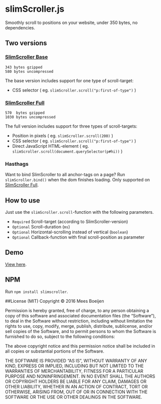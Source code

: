 # slimScroller.js
Smoothly scroll to positions on your website, under 350 bytes, no dependencies.

## Two versions
### [SlimScroller Base](https://github.com/ameesme/SlimScroller.js/blob/master/dist/slimScroller.min.js)
    343 bytes gzipped
    580 bytes uncompressed

The base version includes support for one type of scroll-target:
- CSS selector ( eg. `slimScroller.scroll("p:first-of-type")` )

### [SlimScroller Full](https://github.com/ameesme/SlimScroller.js/blob/master/dist/slimScroller.full.min.js)
    570  bytes gzipped
    1030 bytes uncompressed
The full version includes support for three types of scroll-targets:
- Position in pixels ( eg. `slimScroller.scroll(200)` )
- CSS selector ( eg. `slimScroller.scroll("p:first-of-type")` )
- Direct JavaScript HTML-element ( eg. `slimScroller.scroll(document.querySelector(p#hi))` )

### Hasthags
Want to bind SlimScroller to all anchor-tags on a page? Run `slimScroller.bind()` when the dom finishes loading. Only supported on [SlimScroller Full](https://github.com/ameesme/SlimScroller.js/blob/master/dist/slimScroller.full.min.js).

## How to use
Just use the `slimScroller.scroll`-function with the following parameters.
- `Required` Scroll-target (according to SlimScroller-version)
- `Optional` Scroll-duration (`ms`)
- `Optional` Horizontal-scrolling instead of vertical (`boolean`)
- `Optional` Callback-function with final scroll-position as parameter

## Demo
[View here](https://amees.me/files/public/SlimScroller.js/demo.html).

## NPM
Run `npm install slimscroller`.

##License (MIT)
Copyright © 2016 Mees Boeijen

Permission is hereby granted, free of charge, to any person obtaining a copy of this software and associated documentation files (the “Software”), to deal in the Software without restriction, including without limitation the rights to use, copy, modify, merge, publish, distribute, sublicense, and/or sell copies of the Software, and to permit persons to whom the Software is furnished to do so, subject to the following conditions:

The above copyright notice and this permission notice shall be included in all copies or substantial portions of the Software.

THE SOFTWARE IS PROVIDED “AS IS”, WITHOUT WARRANTY OF ANY KIND, EXPRESS OR IMPLIED, INCLUDING BUT NOT LIMITED TO THE WARRANTIES OF MERCHANTABILITY, FITNESS FOR A PARTICULAR PURPOSE AND NONINFRINGEMENT. IN NO EVENT SHALL THE AUTHORS OR COPYRIGHT HOLDERS BE LIABLE FOR ANY CLAIM, DAMAGES OR OTHER LIABILITY, WHETHER IN AN ACTION OF CONTRACT, TORT OR OTHERWISE, ARISING FROM, OUT OF OR IN CONNECTION WITH THE SOFTWARE OR THE USE OR OTHER DEALINGS IN THE SOFTWARE.
